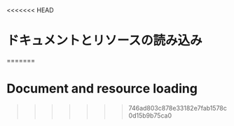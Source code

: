 
<<<<<<< HEAD
# ドキュメントとリソースの読み込み
=======
# Document and resource loading
>>>>>>> 746ad803c878e33182e7fab1578c0d15b9b75ca0
